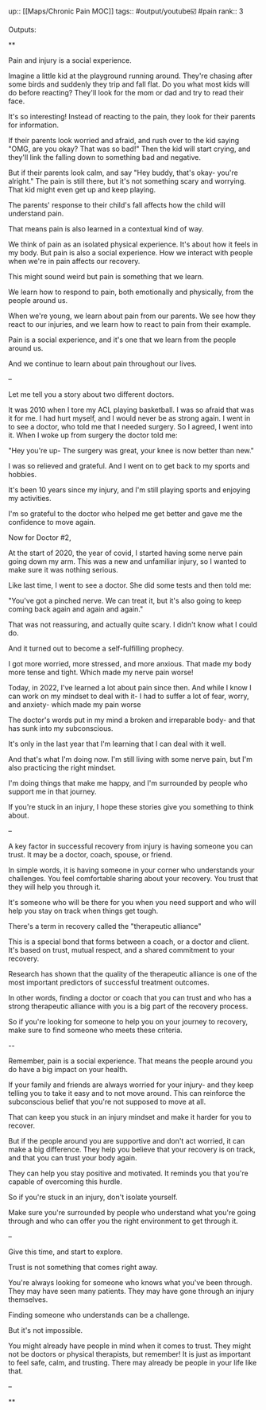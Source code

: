 up:: [[Maps/Chronic Pain MOC]]
tags::  #output/youtube☑️ #pain 
rank:: 3

Outputs:

**

Pain and injury is a social experience.

  

Imagine a little kid at the playground running around. They're chasing after some birds and suddenly they trip and fall flat. Do you what most kids will do before reacting? They'll look for the mom or dad and try to read their face.

  

It's so interesting! Instead of reacting to the pain, they look for their parents for information. 

  

If their parents look worried and afraid, and rush over to the kid saying "OMG, are you okay? That was so bad!" Then the kid will start crying, and they'll link the falling down to something bad and negative.

  

But if their parents look calm, and say "Hey buddy, that's okay- you're alright." The pain is still there, but it's not something scary and worrying. That kid might even get up and keep playing.

  

The parents' response to their child's fall affects how the child will understand pain. 

  

That means pain is also learned in a contextual kind of way.

  

We think of pain as an isolated physical experience. It's about how it feels in my body. But pain is also a social experience. How we interact with people when we're in pain affects our recovery.

  

This might sound weird but pain is something that we learn.

  

We learn how to respond to pain, both emotionally and physically, from the people around us. 

  

When we're young, we learn about pain from our parents. We see how they react to our injuries, and we learn how to react to pain from their example.

  

Pain is a social experience, and it's one that we learn from the people around us.

  

And we continue to learn about pain throughout our lives. 

  

–

  

Let me tell you a story about two different doctors.

  

It was 2010 when I tore my ACL playing basketball. I was so afraid that was it for me. I had hurt myself, and I would never be as strong again. I went in to see a doctor, who told me that I needed surgery. So I agreed, I went into it. When I woke up from surgery the doctor told me:

  

"Hey you're up- The surgery was great, your knee is now better than new."

  

I was so relieved and grateful. And I went on to get back to my sports and hobbies.

  

It's been 10 years since my injury, and I'm still playing sports and enjoying my activities. 

  

I'm so grateful to the doctor who helped me get better and gave me the confidence to move again.

  

Now for Doctor #2, 

  

At the start of 2020, the year of covid, I started having some nerve pain going down my arm. This was a new and unfamiliar injury, so I wanted to make sure it was nothing serious.

  

Like last time, I went to see a doctor. She did some tests and then told me:

  

"You've got a pinched nerve. We can treat it, but it's also going to keep coming back again and again and again."

  

That was not reassuring, and actually quite scary. I didn't know what I could do.

  

And it turned out to become a self-fulfilling prophecy. 

  

I got more worried, more stressed, and more anxious. That made my body more tense and tight. Which made my nerve pain worse!

  

Today, in 2022, I've learned a lot about pain since then. And while I know I can work on my mindset to deal with it- I had to suffer a lot of fear, worry, and anxiety- which made my pain worse

  

The doctor's words put in my mind a broken and irreparable body- and that has sunk into my subconscious.

  

It's only in the last year that I'm learning that I can deal with it well.

  

And that's what I'm doing now. I'm still living with some nerve pain, but I'm also practicing the right mindset.

  

I'm doing things that make me happy, and I'm surrounded by people who support me in that journey.

  

If you're stuck in an injury, I hope these stories give you something to think about.

  

–

  

A key factor in successful recovery from injury is having someone you can trust. It may be a doctor, coach, spouse, or friend.

  

In simple words, it is having someone in your corner who understands your challenges. You feel comfortable sharing about your recovery. You trust that they will help you through it.

  

It's someone who will be there for you when you need support and who will help you stay on track when things get tough.

  

There's a term in recovery called the "therapeutic alliance"

  

This is a special bond that forms between a coach, or a doctor and client. It's based on trust, mutual respect, and a shared commitment to your recovery. 

  

Research has shown that the quality of the therapeutic alliance is one of the most important predictors of successful treatment outcomes.

  

In other words, finding a doctor or coach that you can trust and who has a strong therapeutic alliance with you is a big part of the recovery process. 

  

So if you're looking for someone to help you on your journey to recovery, make sure to find someone who meets these criteria.

  

--

  

Remember, pain is a social experience. That means the people around you do have a big impact on your health.

  

If your family and friends are always worried for your injury- and they keep telling you to take it easy and to not move around. This can reinforce the subconscious belief that you're not supposed to move at all.

  

That can keep you stuck in an injury mindset and make it harder for you to recover.

  

But if the people around you are supportive and don't act worried, it can make a big difference. They help you believe that your recovery is on track, and that you can trust your body again.

  

They can help you stay positive and motivated. It reminds you that you're capable of overcoming this hurdle.

  

So if you're stuck in an injury, don't isolate yourself. 

  

Make sure you're surrounded by people who understand what you're going through and who can offer you the right environment to get through it.

–

  

Give this time, and start to explore.

  

Trust is not something that comes right away.

  

You're always looking for someone who knows what you've been through. They may have seen many patients. They may have gone through an injury themselves.

  

Finding someone who understands can be a challenge.

  

But it's not impossible.

  

You might already have people in mind when it comes to trust. They might not be doctors or physical therapists, but remember! It is just as important to feel safe, calm, and trusting. There may already be people in your life like that.

  

–

  
  
  
**